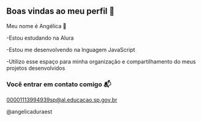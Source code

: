 ## Boas vindas ao meu perfil 💖

Meu nome é Angélica 🌟

-Estou estudando na Alura

-Estou me desenvolvendo na lnguagem JavaScript

-Utilizo esse espaço para minha organização e compartilhamento do meus projetos desenvolvidos

### Você entrar em contato comigo 📬

00001113994939sp@al.educacao.sp.gov.br

@angelicaduraest
